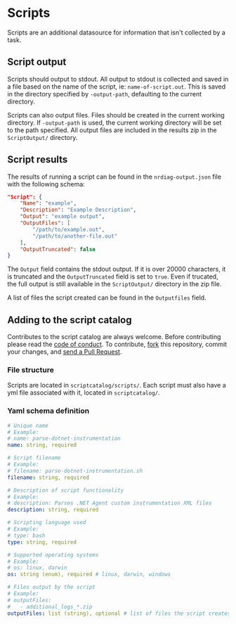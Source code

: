 # Scripts

Scripts are an additional datasource for information that isn't collected by a task.

## Script output

Scripts should output to stdout. All output to stdout is collected and saved in a file based on the name of the script, ie: `name-of-script.out`. This is saved in the directory specified by `-output-path`, defaulting to the current directory.

Scripts can also output files. Files should be created in the current working directory. If `-output-path` is used, the current working directory will be set to the path specified. All output files are included in the results zip in the `ScriptOutput/` directory. 

## Script results

The results of running a script can be found in the `nrdiag-output.json` file with the following schema:

```json
"Script": {
    "Name": "example",
    "Description": "Example Description",
    "Output": "example output",
    "OutputFiles": [
        "/path/to/example.out",
        "/path/to/another-file.out"
    ],
    "OutputTruncated": false
}
```

The `Output` field contains the stdout output. If it is over 20000 characters, it is truncated and the `OutputTruncated` field is set to `true`. Even if trucated, the full output is still available in the `ScriptOutput/` directory in the zip file.

A list of files the script created can be found in the `Outputfiles` field. 

## Adding to the script catalog

Contributes to the script catalog are always welcome. Before contributing please read the
[code of conduct](./../CODE_OF_CONDUCT.md). To contribute,
[fork](https://help.github.com/articles/fork-a-repo/) this repository, commit your changes, and [send a Pull Request](https://help.github.com/articles/using-pull-requests/).

### File structure

Scripts are located in `scriptcatalog/scripts/`. Each script must also have a yml file associated with it, located in `scriptcatalog/`.

### Yaml schema definition

```yml
# Unique name
# Example:
# name: parse-dotnet-instrumentation
name: string, required

# Script filename
# Example:
# filename: parse-dotnet-instrumentation.sh
filename: string, required

# Description of script functionality
# Example:
# description: Parses .NET Agent custom instrumentation XML files
description: string, required

# Scripting language used
# Example:
# type: bash
type: string, required

# Supported operating systems
# Example:
# os: linux, darwin
os: string (enum), required # linux, darwin, windows

# Files output by the script
# Example:
# outputFiles:
#   - additional_logs_*.zip
outputFiles: list (string), optional # list of files the script creates. Wildcard * supported
```
